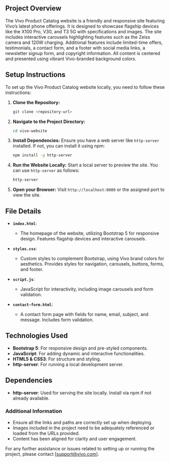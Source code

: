 
## Project Overview

The Vivo Product Catalog website is a friendly and responsive site featuring Vivo’s latest phone offerings. It is designed to showcase flagship devices like the X100 Pro, V30, and T3 5G with specifications and images. The site includes interactive carousels highlighting features such as the Zeiss camera and 120W charging. Additional features include limited-time offers, testimonials, a contact form, and a footer with social media links, a newsletter signup form, and copyright information. All content is centered and presented using vibrant Vivo-branded background colors.

## Setup Instructions

To set up the Vivo Product Catalog website locally, you need to follow these instructions:

1. **Clone the Repository:**
   ```bash
   git clone <repository-url>
   ```

2. **Navigate to the Project Directory:**
   ```bash
   cd vivo-website
   ```

3. **Install Dependencies:**
   Ensure you have a web server like `http-server` installed. If not, you can install it using npm:
   ```bash
   npm install -g http-server
   ```

4. **Run the Website Locally:**
   Start a local server to preview the site. You can use `http-server` as follows:
   ```bash
   http-server
   ```

5. **Open your Browser:**
   Visit `http://localhost:8080` or the assigned port to view the site.

## File Details

- **`index.html`**: 
  - The homepage of the website, utilizing Bootstrap 5 for responsive design. Features flagship devices and interactive carousels.

- **`styles.css`**: 
  - Custom styles to complement Bootstrap, using Vivo brand colors for aesthetics. Provides styles for navigation, carousels, buttons, forms, and footer.

- **`script.js`**: 
  - JavaScript for interactivity, including image carousels and form validation.

- **`contact-form.html`**: 
  - A contact form page with fields for name, email, subject, and message. Includes form validation.

## Technologies Used

- **Bootstrap 5**: For responsive design and pre-styled components.
- **JavaScript**: For adding dynamic and interactive functionalities.
- **HTML5 & CSS3**: For structure and styling.
- **http-server**: For running a local development server.

## Dependencies

- **http-server**: Used for serving the site locally. Install via npm if not already available.

### Additional Information

- Ensure all the links and paths are correctly set up when deploying.
- Images included in the project need to be adequately referenced or loaded from the URLs provided.
- Content has been aligned for clarity and user engagement.

For any further assistance or issues related to setting up or running the project, please contact [support@vivo.com].